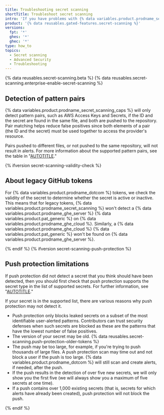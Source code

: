```yaml
---
title: Troubleshooting secret scanning
shortTitle: Troubleshoot secret scanning
intro: 'If you have problems with {% data variables.product.prodname_secret_scanning %}, you can use these tips to help resolve issues.'
product: '{% data reusables.gated-features.secret-scanning %}'
versions:
  fpt: '*'
  ghes: '*'
  ghec: '*'
type: how_to
topics:
  - Secret scanning
  - Advanced Security
  - Troubleshooting
---
```


{% data reusables.secret-scanning.beta %}
{% data reusables.secret-scanning.enterprise-enable-secret-scanning %}

## Detection of pattern pairs

{% data variables.product.prodname_secret_scanning_caps %} will only detect pattern pairs, such as AWS Access Keys and Secrets, if the ID and the secret are found in the same file, and both are pushed to the repository. Pair matching helps reduce false positives since both elements of a pair (the ID and the secret) must be used together to access the provider's resource.

Pairs pushed to different files, or not pushed to the same repository, will not result in alerts. For more information about the supported pattern pairs, see the table in "[AUTOTITLE](/code-security/secret-scanning/secret-scanning-patterns)."

{% ifversion secret-scanning-validity-check %}

## About legacy GitHub tokens

For {% data variables.product.prodname_dotcom %} tokens, we check the validity of the secret to determine whether the secret is active or inactive. This means that for legacy tokens, {% data variables.product.prodname_secret_scanning %} won't detect a {% data variables.product.prodname_ghe_server %} {% data variables.product.pat_generic %} on {% data variables.product.prodname_ghe_cloud %}. Similarly, a {% data variables.product.prodname_ghe_cloud %} {% data variables.product.pat_generic %} won't be found on {% data variables.product.prodname_ghe_server %}.

{% endif %}
{% ifversion secret-scanning-push-protection %}

## Push protection limitations

If push protection did not detect a secret that you think should have been detected, then you should first check that push protection supports the secret type in the list of supported secrets. For further information, see "[AUTOTITLE](/code-security/secret-scanning/secret-scanning-patterns#supported-secrets)."

If your secret is in the supported list, there are various reasons why push protection may not detect it.

- Push protection only blocks leaked secrets on a subset of the most identifiable user-alerted patterns. Contributors can trust security defenses when such secrets are blocked as these are the patterns that have the lowest number of false positives.
- The version of your secret may be old. {% data reusables.secret-scanning.push-protection-older-tokens %}
- The push may be too large, for example, if you're trying to push thousands of large files. A push protection scan may time out and not block a user if the push is too large. {% data variables.product.prodname_dotcom %} will still scan and create alerts, if needed, after the push.
- If the push results in the detection of over five new secrets, we will only show you the first five (we will always show you a maximum of five secrets at one time).
- If a push contains over 1,000 existing secrets (that is, secrets for which alerts have already been created), push protection will not block the push.

{% endif %}
